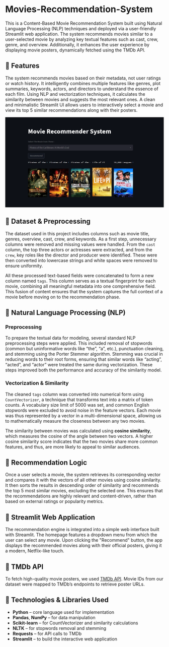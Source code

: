 # Movies-Recommendation-System

This is a Content-Based Movie Recommendation System built using Natural Language Processing (NLP) techniques and deployed via a user-friendly Streamlit web application. The system recommends movies similar to a user-selected movie by analyzing key textual features such as cast, crew, genre, and overview. Additionally, it enhances the user experience by displaying movie posters, dynamically fetched using the TMDb API.


## 📌 Features

The system recommends movies based on their metadata, not user ratings or watch history. It intelligently combines multiple features like genres, plot summaries, keywords, actors, and directors to understand the essence of each film. Using NLP and vectorization techniques, it calculates the similarity between movies and suggests the most relevant ones. A clean and minimalistic Streamlit UI allows users to interactively select a movie and view its top 5 similar recommendations along with their posters.

![App Screenshot](appscreenshot.png)

## 📌 Dataset & Preprocessing

The dataset used in this project includes columns such as movie title, genres, overview, cast, crew, and keywords. As a first step, unnecessary columns were removed and missing values were handled. From the `cast` column, the top three actors or actresses were extracted, and from the `crew`, key roles like the director and producer were identified. These were then converted into lowercase strings and white spaces were removed to ensure uniformity.

All these processed text-based fields were concatenated to form a new column named `tags`. This column serves as a textual fingerprint for each movie, combining all meaningful metadata into one comprehensive field. This fusion of content ensures that the system captures the full context of a movie before moving on to the recommendation phase.


## 📌 Natural Language Processing (NLP)

### Preprocessing

To prepare the textual data for modeling, several standard NLP preprocessing steps were applied. This included removal of stopwords (common but uninformative words like “the”, “a”, etc.), punctuation cleaning, and stemming using the Porter Stemmer algorithm. Stemming was crucial in reducing words to their root forms, ensuring that similar words like “acting”, “acted”, and “actor” were treated the same during vectorization. These steps improved both the performance and accuracy of the similarity model.

### Vectorization & Similarity

The cleaned `tags` column was converted into numerical form using `CountVectorizer`, a technique that transforms text into a matrix of token counts. A vocabulary size limit of 5000 was set, and common English stopwords were excluded to avoid noise in the feature vectors. Each movie was thus represented by a vector in a multi-dimensional space, allowing us to mathematically measure the closeness between any two movies.

The similarity between movies was calculated using **cosine similarity**, which measures the cosine of the angle between two vectors. A higher cosine similarity score indicates that the two movies share more common features, and thus, are more likely to appeal to similar audiences.



## 📌 Recommendation Logic

Once a user selects a movie, the system retrieves its corresponding vector and compares it with the vectors of all other movies using cosine similarity. It then sorts the results in descending order of similarity and recommends the top 5 most similar movies, excluding the selected one. This ensures that the recommendations are highly relevant and content-driven, rather than based on external ratings or popularity metrics.



## 📌 Streamlit Web Application

The recommendation engine is integrated into a simple web interface built with Streamlit. The homepage features a dropdown menu from which the user can select any movie. Upon clicking the "Recommend" button, the app displays the recommended movies along with their official posters, giving it a modern, Netflix-like touch.

## 🔗 TMDb API

To fetch high-quality movie posters, we used [TMDb API](https://www.themoviedb.org/documentation/api). Movie IDs from our dataset were mapped to TMDb’s endpoints to retrieve poster URLs.


## 📌 Technologies & Libraries Used

* **Python** – core language used for implementation
* **Pandas**, **NumPy** – for data manipulation
* **Scikit-learn** – for CountVectorizer and similarity calculations
* **NLTK** – for stopwords removal and stemming
* **Requests** – for API calls to TMDb
* **Streamlit** – to build the interactive web application

